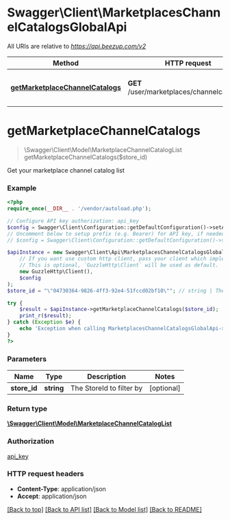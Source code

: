 # Swagger\Client\MarketplacesChannelCatalogsGlobalApi

All URIs are relative to *https://api.beezup.com/v2*

Method | HTTP request | Description
------------- | ------------- | -------------
[**getMarketplaceChannelCatalogs**](MarketplacesChannelCatalogsGlobalApi.md#getMarketplaceChannelCatalogs) | **GET** /user/marketplaces/channelcatalogs/ | Get your marketplace channel catalog list


# **getMarketplaceChannelCatalogs**
> \Swagger\Client\Model\MarketplaceChannelCatalogList getMarketplaceChannelCatalogs($store_id)

Get your marketplace channel catalog list

### Example
```php
<?php
require_once(__DIR__ . '/vendor/autoload.php');

// Configure API key authorization: api_key
$config = Swagger\Client\Configuration::getDefaultConfiguration()->setApiKey('Ocp-Apim-Subscription-Key', 'YOUR_API_KEY');
// Uncomment below to setup prefix (e.g. Bearer) for API key, if needed
// $config = Swagger\Client\Configuration::getDefaultConfiguration()->setApiKeyPrefix('Ocp-Apim-Subscription-Key', 'Bearer');

$apiInstance = new Swagger\Client\Api\MarketplacesChannelCatalogsGlobalApi(
    // If you want use custom http client, pass your client which implements `GuzzleHttp\ClientInterface`.
    // This is optional, `GuzzleHttp\Client` will be used as default.
    new GuzzleHttp\Client(),
    $config
);
$store_id = "\"04730364-9826-4ff3-92e4-51fccd02bf10\""; // string | The StoreId to filter by

try {
    $result = $apiInstance->getMarketplaceChannelCatalogs($store_id);
    print_r($result);
} catch (Exception $e) {
    echo 'Exception when calling MarketplacesChannelCatalogsGlobalApi->getMarketplaceChannelCatalogs: ', $e->getMessage(), PHP_EOL;
}
?>
```

### Parameters

Name | Type | Description  | Notes
------------- | ------------- | ------------- | -------------
 **store_id** | **string**| The StoreId to filter by | [optional]

### Return type

[**\Swagger\Client\Model\MarketplaceChannelCatalogList**](../Model/MarketplaceChannelCatalogList.md)

### Authorization

[api_key](../../README.md#api_key)

### HTTP request headers

 - **Content-Type**: application/json
 - **Accept**: application/json

[[Back to top]](#) [[Back to API list]](../../README.md#documentation-for-api-endpoints) [[Back to Model list]](../../README.md#documentation-for-models) [[Back to README]](../../README.md)


